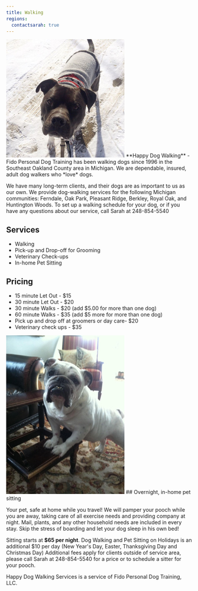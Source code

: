 ```yaml
---
title: Walking
regions:
  contactsarah: true
---
```

<img class="right" src="/images/walk.jpg" alt="" />
**Happy Dog Walking** - Fido Personal Dog Training has been walking dogs since 
1996 in the Southeast Oakland County area in Michigan. We are dependable, 
insured, adult dog walkers who *love* dogs.

We have many long-term clients, and their dogs are as important
to us as our own. We provide dog-walking services for the following
Michigan communities: Ferndale, Oak Park, Pleasant Ridge, Berkley,
Royal Oak, and Huntington Woods. To set up a walking schedule for your dog, or 
if you have any questions about our service, call Sarah at 248-854-5540

## Services

  * Walking
  * Pick-up and Drop-off for Grooming
  * Veterinary Check-ups
  * In-home Pet Sitting

## Pricing

  * 15 minute Let Out - $15
  * 30 minute Let Out - $20
  * 30 minute Walks - $20 (add $5.00 for more than one dog)
  * 60 minute Walks - $35 (add $5 more for more than one dog)
  * Pick up and drop off at groomers or day care- $20 
  * Veterinary check ups - $35

<img class="right" src="/images/sitting.jpg" alt="" />
## Overnight, in-home pet sitting

Your pet, safe at home while you travel! We will pamper your pooch while you are 
away, taking care of all exercise needs and providing company at night. Mail, 
plants, and any other household needs are included in every stay. Skip the stress 
of boarding and let your dog sleep in his own bed! 

Sitting starts at **$65 per night**. Dog Walking and Pet Sitting on Holidays is an 
additional $10 per day (New Year's Day, Easter, Thanksgiving Day and Christmas Day) 
Additional fees apply for clients outside of service area, please call Sarah 
at 248-854-5540 for a price or to schedule a sitter for your pooch. 

<aside class="clear">Happy Dog Walking Services is a service of Fido Personal Dog Training, LLC.</aside>
